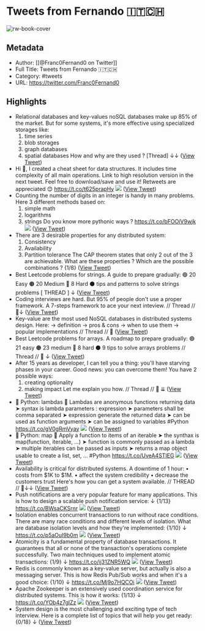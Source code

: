# Tweets from Fernando 🇮🇹🇨🇭

![rw-book-cover](https://pbs.twimg.com/profile_images/1566528197109456907/hFoQQLp1.jpg)

## Metadata
- Author: [[@Franc0Fernand0 on Twitter]]
- Full Title: Tweets from Fernando 🇮🇹🇨🇭
- Category: #tweets
- URL: https://twitter.com/Franc0Fernand0

## Highlights
- Relational databases and key-values noSQL databases make up 85% of the market.
  But for some systems, it's more effective using specialized storages like:
  1. time series
  2. blob storages
  3. graph databases
  4. spatial databases
  How and why are they used ?
  [Thread] ↓↓ ([View Tweet](https://twitter.com/Franc0Fernand0/status/1501562354173194244))
- Hi 👋,
  I created a cheat sheet for data structures.
  It includes time complexity of all main operations.
  Link to high resolution version in the next tweet.
  Feel free to download/save and use it!
  Retweets are appreciated 😊 https://t.co/t625prapHy
  ![](https://pbs.twimg.com/media/FNGC0SuXsAEcHDC.png) ([View Tweet](https://twitter.com/Franc0Fernand0/status/1500123990211366919))
- Counting the number of digits in an integer is handy in many problems.
  Here 3 different methods based on:
  1. simple math 
  2. logarithms
  3. strings
  Do you know more pythonic ways ? https://t.co/bFOOiV9wjk
  ![](https://pbs.twimg.com/media/FMsgmymXsAYSH7a.jpg) ([View Tweet](https://twitter.com/Franc0Fernand0/status/1498327155511549963))
- There are 3 desirable properties for any distributed system:
  1. Consistency
  2. Availability
  3. Partition tolerance
  The CAP theorem states that only 2 out of the 3 are achievable.
  What are these properties ?
  Which are the possible combinations ? 
  {1/8} ([View Tweet](https://twitter.com/Franc0Fernand0/status/1497591541711482881))
- Best Leetcode problems for strings. 
  A guide to prepare gradually:
  🟢 20 Easy
  🟠 20 Medium
  🔴 8 Hard
  ⚫ tips and patterns to solve strings problems
  [ THREAD ] ↓ ([View Tweet](https://twitter.com/Franc0Fernand0/status/1495052800455319555))
- Coding interviews are hard.
  But 95% of people don't use a proper framework.
  A 7-steps framework to ace your next inteview.
  // Thread // 🧵↓ ([View Tweet](https://twitter.com/Franc0Fernand0/status/1492517617965350912))
- Key-value are the most used NoSQL databases in distributed systems design.
  Here:
  → definition
  → pros & cons
  → when to use them
  → popular implementations
  // Thread // 🧵 ([View Tweet](https://twitter.com/Franc0Fernand0/status/1491454365147803649))
- Best Leetcode problems for arrays.
  A roadmap to prepare gradually:
  🟢 21 easy
  🟠 23 medium 
  🔴 8 hard
  ⚫ 9 tips to solve arrays problems
  // Thread // 🧵 ↓ ([View Tweet](https://twitter.com/Franc0Fernand0/status/1489980460734337027))
- After 15 years as developer, I can tell you a thing:
  you'll have starving phases in your career.
  Good news: you can overcome them!
  You have 2 possible ways:
  1. creating optionality
  2. making impact
  Let me explain you how.
  // Thread // 🧵 ⇊ ([View Tweet](https://twitter.com/Franc0Fernand0/status/1483125223025221642))
- 🐍 Python: lambdas 🐍
  Lambdas are anonymous functions returning data
  ➤ syntax is lambda parameters : expression
  ➤ parameters shall be comma separated
  ➤ expression generate the returned data
  ➤ can be used as function arguments
  ➤ can be assigned to variables
  #Python https://t.co/gV0gRmVyay
  ![](https://pbs.twimg.com/media/FJHyPi1WUAEw4EU.jpg) ([View Tweet](https://twitter.com/Franc0Fernand0/status/1482232105824366594))
- 🐍 Python: map 🐍
  Apply a function to items of an iterable
  ➤ the synthax is map(function, iterable, ...)
  ➤ function is commonly passed as a lambda
  ➤ multiple iterables can be passed as inputs
  ➤ returns a map object usable to create a list, set, ...
  #Python https://t.co/UveA4STIEG
  ![](https://pbs.twimg.com/media/FJNlsDvWYAERJGz.jpg) ([View Tweet](https://twitter.com/Franc0Fernand0/status/1482640513983520774))
- Availability is critical for distributed systems.
  A downtime of 1 hour:
  • costs from $1K to $1M.
  • affect the system credibility
  • decrease the customers trust
  Here's how you can get a system available.
  // THREAD // 
  🧵↓↓ ([View Tweet](https://twitter.com/Franc0Fernand0/status/1482369263574949893))
- Push notifications are a very popular feature for many applications. 
  This is how to design a scalable push notification service: ↓ {1/13} https://t.co/BWsaCKSrnr
  ![](https://pbs.twimg.com/media/Fd_UvkIXEAMhswA.jpg) ([View Tweet](https://twitter.com/Franc0Fernand0/status/1576212315703222272))
- Isolation enables concurrent transactions to run without race conditions.
  There are many race conditions and different levels of isolation.
  What are database isolation levels and how they're implemented: {1/10} ↓ https://t.co/p5aOuI9b0m
  ![](https://pbs.twimg.com/media/FfHbADZXwAIelf6.jpg) ([View Tweet](https://twitter.com/Franc0Fernand0/status/1581285742185443328))
- Atomicity is a fundamental property of database transactions.
  It guarantees that all or none of the transaction's operations complete successfully. 
  Two main techniques used to implement atomic transactions: {1/9} ↓ https://t.co/ij31ZNR5WQ
  ![](https://pbs.twimg.com/media/FfreIcbXEAEQFDm.jpg) ([View Tweet](https://twitter.com/Franc0Fernand0/status/1583822459282722816))
- Redis is commonly known as a key-value server, but actually is also a messaging server.
  This is how Redis Pub/Sub works and when it's a good choice: {1/10} ↓ https://t.co/Mj9o7HQCOi
  ![](https://pbs.twimg.com/media/FgPhR3nXEAEaz-8.jpg) ([View Tweet](https://twitter.com/Franc0Fernand0/status/1586359194495905794))
- Apache Zookeeper is an extensively used coordination service for distributed systems.
  This is how it works: {1/13} ↓ https://t.co/YOb4z7glZz
  ![](https://pbs.twimg.com/media/Fh74YR7XoAMouzW.jpg) ([View Tweet](https://twitter.com/Franc0Fernand0/status/1593984418015748096))
- System design is the most challenging and exciting type of tech interview.
  Here is a complete list of topics that will help you get ready: 
  {0/18} ↓ ([View Tweet](https://twitter.com/Franc0Fernand0/status/1596521387161948162))
